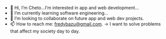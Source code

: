 - 👋 Hi, I’m Cheto...I’m interested in app and web development...
- 🌱 I’m currently learning software engineering...
- 💞️ I’m looking to collaborate on future app and web dev projects.
- 📫 How to reach me: fredybazu@gmail.com.
-> I want to solve problems that affect my society day to day.
<!---
Cheto02/Cheto02 is a ✨ special ✨ repository because its `README.md` (this file) appears on your GitHub profile.
You can click the Preview link to take a look at your changes.
--->
